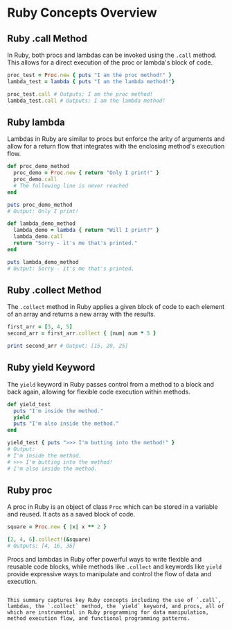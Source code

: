 # Ruby Concepts Overview

## Ruby .call Method
In Ruby, both procs and lambdas can be invoked using the `.call` method. This allows for a direct execution of the proc or lambda's block of code.

```ruby
proc_test = Proc.new { puts "I am the proc method!" }
lambda_test = lambda { puts "I am the lambda method!"}

proc_test.call # Outputs: I am the proc method!
lambda_test.call # Outputs: I am the lambda method!
```

## Ruby lambda
Lambdas in Ruby are similar to procs but enforce the arity of arguments and allow for a return flow that integrates with the enclosing method's execution flow.

```ruby
def proc_demo_method
  proc_demo = Proc.new { return "Only I print!" }
  proc_demo.call
  # The following line is never reached
end

puts proc_demo_method 
# Output: Only I print!

def lambda_demo_method
  lambda_demo = lambda { return "Will I print?" }
  lambda_demo.call
  return "Sorry - it's me that's printed."
end

puts lambda_demo_method
# Output: Sorry - it's me that's printed.
```

## Ruby .collect Method
The `.collect` method in Ruby applies a given block of code to each element of an array and returns a new array with the results.

```ruby
first_arr = [3, 4, 5]
second_arr = first_arr.collect { |num| num * 5 }

print second_arr # Output: [15, 20, 25]
```

## Ruby yield Keyword
The `yield` keyword in Ruby passes control from a method to a block and back again, allowing for flexible code execution within methods.

```ruby
def yield_test
  puts "I'm inside the method."
  yield
  puts "I'm also inside the method."
end

yield_test { puts ">>> I'm butting into the method!" }
# Output:
# I'm inside the method.
# >>> I'm butting into the method!
# I'm also inside the method.
```

## Ruby proc
A proc in Ruby is an object of class `Proc` which can be stored in a variable and reused. It acts as a saved block of code.

```ruby
square = Proc.new { |x| x ** 2 }

[2, 4, 6].collect!(&square)
# Outputs: [4, 16, 36]
```

Procs and lambdas in Ruby offer powerful ways to write flexible and reusable code blocks, while methods like `.collect` and keywords like `yield` provide expressive ways to manipulate and control the flow of data and execution.
```

This summary captures key Ruby concepts including the use of `.call`, lambdas, the `.collect` method, the `yield` keyword, and procs, all of which are instrumental in Ruby programming for data manipulation, method execution flow, and functional programming patterns.

